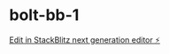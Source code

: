 # bolt-bb-1

[Edit in StackBlitz next generation editor ⚡️](https://stackblitz.com/~/github.com/Baki39/bolt-bb-1)